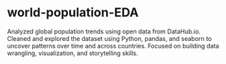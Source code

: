 # world-population-EDA
Analyzed global population trends using open data from DataHub.io. Cleaned and explored the dataset using Python, pandas, and seaborn to uncover patterns over time and across countries. Focused on building data wrangling, visualization, and storytelling skills.

